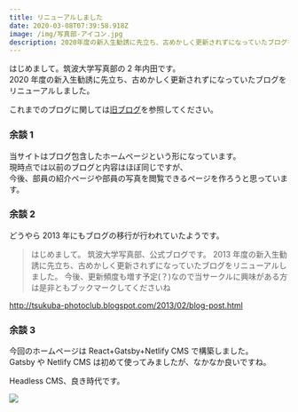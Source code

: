 ```yaml
---
title: リニューアルしました
date: 2020-03-08T07:39:58.918Z
image: /img/写真部-アイコン.jpg
description: 2020年度の新入生勧誘に先立ち、古めかしく更新されずになっていたブログをリニューアルしました。
---
```


はじめまして。筑波大学写真部の 2 年内田です。  
2020 年度の新入生勧誘に先立ち、古めかしく更新されずになっていたブログをリニューアルしました。

これまでのブログに関しては[旧ブログ](http://tsukuba-photoclub.blogspot.com/)を参照してください。

### 余談 1

当サイトはブログ包含したホームページという形になっています。  
現時点では以前のブログと内容はほぼ同じですが、  
今後、部員の紹介ページや部員の写真を閲覧できるページを作ろうと思っています。

### 余談 2

どうやら 2013 年にもブログの移行が行われていたようです。

> はじめまして。
> 筑波大学写真部、公式ブログです。
> 2013 年度の新入生勧誘に先立ち、古めかしく更新されずになっていたブログをリニューアルしました。
> 今後、更新頻度も増す予定(？)なので当サークルに興味がある方は是非ともブックマークしてくださいね

http://tsukuba-photoclub.blogspot.com/2013/02/blog-post.html

### 余談 3

今回のホームページは React+Gatsby+Netlify CMS で構築しました。  
Gatsby や Netlify CMS は初めて使ってみましたが、なかなか良いですね。

Headless CMS、良き時代です。

![](/img/1f1a0070-宮澤有伸.jpg)
